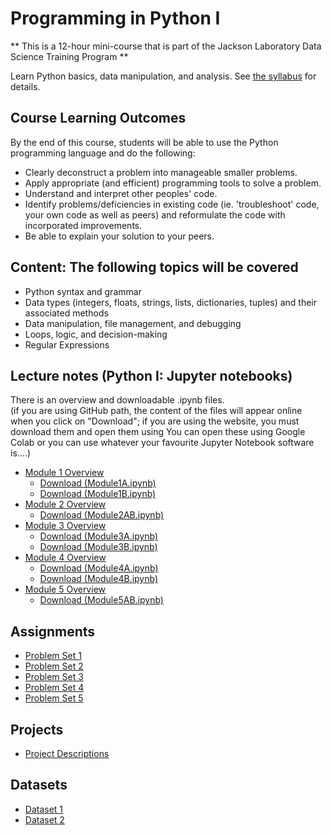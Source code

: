 # Programming in Python I

** This is a 12-hour mini-course that is part of the Jackson Laboratory Data Science Training Program ** 

Learn Python basics, data manipulation, and analysis. See [the syllabus](PythonISyllabus_new.docx) for details.

## Course Learning Outcomes  
By the end of this course, students will be able to use the Python programming language and do the following:
- Clearly deconstruct a problem into manageable smaller problems.
- Apply appropriate (and efficient) programming tools to solve a problem.
- Understand and interpret other peoples' code.
- Identify problems/deficiencies in existing code (ie. 'troubleshoot' code, your own code as well as peers) and reformulate the code with incorporated improvements.
- Be able to explain your solution to your peers.

## Content: The following topics will be covered
- Python syntax and grammar
- Data types (integers, floats, strings, lists, dictionaries, tuples) and their associated methods
- Data manipulation, file management, and debugging
- Loops, logic, and decision-making
- Regular Expressions
  
## Lecture notes (Python I: Jupyter notebooks)
There is an overview and downloadable .ipynb files.  
(if you are using GitHub path, the content of the files will appear online when you click on "Download"; if you are using the website, you must download them and open them using You can open these using Google Colab or you can use whatever your favourite Jupyter Notebook software is....)
- [Module 1 Overview](course_content_jupyter_notebooks/Module_1.md)
  - <a href = "course_content_jupyter_notebooks/Module1A.ipynb" download>Download (Module1A.ipynb)<a>
  - <a href = "course_content_jupyter_notebooks/Module1B.ipynb" download>Download (Module1B.ipynb)<a>
- [Module 2 Overview](course_content_jupyter_notebooks/Module_2.md)
  - <a href = "course_content_jupyter_notebooks/Module2AB_2025NEW.ipynb" download>Download (Module2AB.ipynb)<a>
- [Module 3 Overview](course_content_jupyter_notebooks/Module_3.md)
  - <a href = "course_content_jupyter_notebooks/Module3A_2025NEW.ipynb" download>Download (Module3A.ipynb)<a>
  - <a href = "course_content_jupyter_notebooks/Module3B_2025NEW.ipynb" download>Download (Module3B.ipynb)<a>
- [Module 4 Overview](course_content_jupyter_notebooks/Module_4.md)
  - <a href = "course_content_jupyter_notebooks/Module4A_2025NEW.ipynb" download>Download (Module4A.ipynb)<a>
  - <a href = "course_content_jupyter_notebooks/Module4B_2025NEW.ipynb" download>Download (Module4B.ipynb)<a>
- [Module 5 Overview](course_content_jupyter_notebooks/Module_5.md)
  - <a href = "course_content_jupyter_notebooks/Module5AB_2025NEW.ipynb" download>Download (Module5AB.ipynb)<a>
  
## Assignments
- [Problem Set 1](assignments/problem_set1.md)
- [Problem Set 2](assignments/problem_set2.md)
- [Problem Set 3](assignments/problem_set3.md)
- [Problem Set 4](assignments/problem_set4.md)
- [Problem Set 5](assignments/problem_set5.md)

## Projects
- [Project Descriptions](projects/descriptions.md)

## Datasets
- [Dataset 1](datasets/dataset1.csv)
- [Dataset 2](datasets/dataset2.csv)

